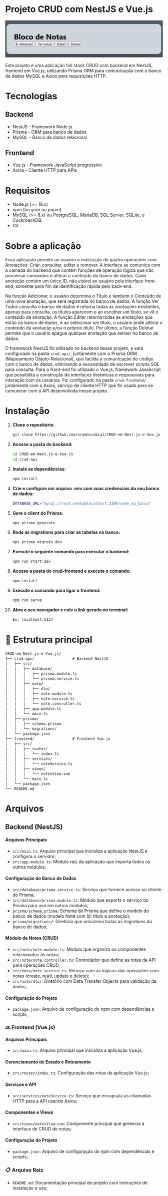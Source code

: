 # Projeto CRUD com NestJS e Vue.js

![Tela Principal](main_screen.png)

Este projeto é uma aplicação full stack CRUD com backend em NestJS, frontend em Vue.js, utilizando Prisma ORM para comunicação com o banco de dados MySQL e Axios para requisições HTTP.

# Tecnologias

## Backend
* NestJS - Framework Node.js
* Prisma - ORM para banco de dados
* MySQL - Banco de dados relacional

## Frontend
* Vue.js - Framework JavaScript progressivo
* Axios - Cliente HTTP para APIs

# Requisitos

* Node.js (>= 18.x)
* npm (ou yarn ou pnpm)
* MySQL (>= 8.x) ou PostgreSQL, MariaDB, SQL Server, SQLite, e CockroachDB.
* Git

# Sobre a aplicação

Essa aplicação permite ao usuário a realização de quatro operações com Anotações: Criar, consultar, editar e remover. A interface se comunica com a camada do backend que contém funções de operação lógica que irão processar comandos e alterar o conteúdo do banco de dados. Cada anotação contém um único ID, não visível ao usuário pela interface front-end, somente para fim de identificação rápida pelo back-end.

Na função Adicionar, o usuário determina o Título e também o Conteúdo de uma nova anotação, que será registrada no banco de dados. A função Ver Todos consulta o banco de dados e retorna todas as anotações existentes, apenas para consulta, os títulos aparecem e ao escolher um título, se vê o conteúdo da anotação. A função Editar retorna todas as anotações que estão no banco de dados, e ao selecionar um título, o usuário pode alterar o conteúdo da anotação e/ou o próprio título. Por último, a função Deletar permite que o usuário apague qualquer anotação que estiver no banco de dados.

O framework NestJS foi utilizado no backend desse projeto, e está configurado na pasta ```crud-api/```, juntamente com o Prisma ORM (Mapeamento Objeto-Relacional), que facilita a comunicação do código com o banco de dados, eliminando a necessidade de escrever scripts SQL para consulta. Para o front-end foi utilizado o Vue.js, framework JavaScript que possibilita a construção de interfaces dinâmicas e responsivas para interação com os usuários. Foi configurado na pasta ```crud-frontend/``` juntamente com o Axios, serviço de cliente HTTP que foi usado para se comunicar com a API desenvolvida nesse projeto.

# Instalação

1. **Clone o repositório:**
    ```bash
    git clone https://github.com/vramoscabral/CRUD-em-Nest.js-e-Vue.js
    ```

2. **Acesse a pasta do backend:**
    ```bash
    cd CRUD-em-Nest.js-e-Vue.js
    cd crud-api
    ```

3. **Instale as dependências:**
    ```bash
    npm install
    ```

4. **Crie e configure um arquivo .env com suas credenciais do seu banco de dados:**
    ```bash
    DATABASE_URL="mysql://root:senha@localhost:3306/nome_do_banco"
    ```
    
5. **Gere o client do Prisma:**
    ```bash
    npx prisma generate
    ```

6. **Rode as migrations para criar as tabelas no banco:**
    ```bash
    npx prisma migrate dev
    ```

7. **Execute o seguinte comando para executar o backend:**
    ```bash
    npm run start:dev
    ```

8. **Acesse a pasta do crud-frontend e execute o comando:**
    ```bash
    npm install
    ```

9. **Execute o comando para ligar o frontend:**
    ```bash
    npm run serve
    ```

8. **Abra o seu navegador e cole o link gerado no terminal:**
    ```bash
    Ex: localhost:5137
    ```

# 📌 Estrutura principal

```
CRUD-em-Nest.js-e-Vue.js/
├── crud-api/                 # Backend NestJS
│   ├── src/
│   │   ├── database/
│   │   │   ├── prisma.module.ts
│   │   │   └── prisma.service.ts
│   │   ├── note/
│   │   │   ├── dto/
│   │   │   ├── note.module.ts
│   │   │   ├── note.service.ts
│   │   │   └── note.controller.ts
│   │   ├── app.module.ts
│   │   └── main.ts
│   ├── prisma/
│   │   ├── schema.prisma
│   │   └── migrations/
│   └── package.json
├── frontend/                 # Frontend Vue.js
│   ├── src/
│   │   ├── router/
│   │   │   └── index.ts
│   │   ├── services/
│   │   │   └── noteService.ts
│   │   ├── views/
│   │   │   └── notesView.vue
│   │   └── main.ts
│   └── package.json
└── README.md
```

# Arquivos

## Backend (NestJS)

#### **Arquivos Principais**
* ```src/main.ts```: Arquivo principal que inicializa a aplicação NestJS e configura o servidor;
* ```src/app.module.ts```: Módulo raiz da aplicação que importa todos os outros módulos;

#### **Configuração do Banco de Dados**
* ```src/database/prisma.service.ts```: Serviço que fornece acesso ao cliente do Prisma;
* ```src/database/prisma.module.ts```: Módulo que exporta o serviço do Prisma para uso em outros módulos;
* ```prisma/schema.prisma```: Schema do Prisma que define o modelo do banco de dados (modelo Note com Id, título e anotação);
* ```prisma/migrations/```: Diretório que armazena todas as migrations do banco de dados;

#### **Módulo de Notes (CRUD)**
* ```src/note/note.module.ts```: Módulo que organiza os componentes relacionados às notas;
* ```src/note/note.controller.ts```: Controlador que define as rotas da API para operações CRUD;
* ```src/note/note.service.ts```: Serviço com as lógicas das operações com notas (create, read, update e delete);
* ```src/note/dto/```: Diretório com Data Transfer Objects para validação de dados;

#### **Configuração do Projeto**
* ```package.json```: Arquivo de configuração do npm com dependências e scripts;

### 🔜 Frontend (Vue.js)

#### **Arquivos Principais**
* ```src/main.ts```: Arquivo principal que inicializa a aplicação Vue.js;

#### **Gerenciamento de Estado e Roteamento**
* ```src/router/index.ts```: Configuração das rotas da aplicação Vue.js;

#### **Serviços e API**
* ```src/services/noteService.ts```: Serviço que encapsula as chamadas HTTP para a API usando Axios;

#### **Componentes e Views**
* ```src/views/notesView.vue```: Componente principal que gerencia a interface de CRUD de notas;

#### **Configuração do Projeto**
* ```package.json```: Arquivo de configuração do npm com dependências e scripts;

### 📋 Arquivo Raiz
* ```README.md```: Documentação principal do projeto com instruções de instalação e uso;
